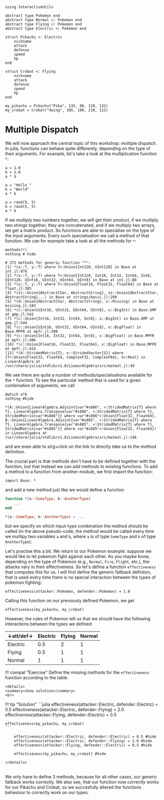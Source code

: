 ```@setup dispatch
using InteractiveUtils

abstract type Pokemon end
abstract type Normal <: Pokemon end
abstract type Flying <: Pokemon end
abstract type Electric <: Pokemon end

struct Pikachu <: Electric
    nickname
    attack
    defense
    speed
    hp
end

struct Crobat <: Flying
    nickname
    attack
    defense
    speed
    hp
end

my_pikachu = Pikachu("Pika", 135, 80, 110, 132)
my_crobat = Crobat("Xwing", 105, 100, 210, 112)
```

# Multiple Dispatch

We will now approach the central topic of this workshop: multiple dispatch.
In julia, functions can behave quite differently, depending on the type of their arguments.
For example, let's take a look at the multiplication function `*`:

```@example dispatch
a = 1.0
b = 1.0
a * b
```
```@example dispatch
a = "Hello "
b = "World"
a * b
```
```@example dispatch
a = rand(5, 5)
b = rand(5, 5)
a * b
```
If we multiply two numbers together, we will get their product, if we multiply two strings together, they are concatenated, and if we multiply two arrays, we get a matrix product.
So functions are able to specialise on the type of the input arguments.
Every such specialisation we call a method of that function.
We can for example take a look at all the methods for `*`:

```@example dispatch
methods(*)
nothing # hide
```
```
# 372 methods for generic function "*":
[1] *(x::T, y::T) where T<:Union{Int128, UInt128} in Base at int.jl:976
[2] *(x::T, y::T) where T<:Union{Int128, Int16, Int32, Int64, Int8, UInt128, UInt16, UInt32, UInt64, UInt8} in Base at int.jl:88
[3] *(x::T, y::T) where T<:Union{Float16, Float32, Float64} in Base at float.jl:385
[4] *(s1::Union{AbstractChar, AbstractString}, ss::Union{AbstractChar, AbstractString}...) in Base at strings/basic.jl:260
[5] *(d::Union{AbstractChar, AbstractString}, x::Missing) in Base at missing.jl:183
[6] *(c::Union{UInt16, UInt32, UInt64, UInt8}, x::BigInt) in Base.GMP at gmp.jl:542
[7] *(c::Union{Int16, Int32, Int64, Int8}, x::BigInt) in Base.GMP at gmp.jl:544
[8] *(c::Union{UInt16, UInt32, UInt64, UInt8}, x::BigFloat) in Base.MPFR at mpfr.jl:398
[9] *(c::Union{Int16, Int32, Int64, Int8}, x::BigFloat) in Base.MPFR at mpfr.jl:406
[10] *(c::Union{Float16, Float32, Float64}, x::BigFloat) in Base.MPFR at mpfr.jl:414
[11] *(A::StridedMatrix{T}, x::StridedVector{S}) where {T<:Union{Float32, Float64, ComplexF32, ComplexF64}, S<:Real} in LinearAlgebra at /usr/share/julia/stdlib/v1.8/LinearAlgebra/src/matmul.jl:49
```

We see there are quite a number of methods/specialisations available for the `*` function.
To see the particular method that is used for a given combination of arguments, we call
```@example dispatch
@which a*b
nothing #hide
```
```
*(A::Union{LinearAlgebra.Adjoint{var"#s886", <:StridedMatrix{T} where T}, LinearAlgebra.Transpose{var"#s886", <:StridedMatrix{T} where T}, StridedMatrix{var"#s886"}} where var"#s886"<:Union{Float32, Float64}, B::Union{LinearAlgebra.Adjoint{var"#s885", <:StridedMatrix{T} where T}, LinearAlgebra.Transpose{var"#s885", <:StridedMatrix{T} where T}, StridedMatrix{var"#s885"}} where var"#s885"<:Union{Float32, Float64}) in LinearAlgebra at /usr/share/julia/stdlib/v1.8/LinearAlgebra/src/matmul.jl:146
```
and are even able to strg+click on the link to directly take us to the method definition.

The crucial part is that methods don't have to be defined together with the function, but that instead we can add methods to existing functions.
To add a method to a function from another module, we first import the function:
```@example dispatch
import Base: *
```
and add a new method just like we would define a function
```julia
function *(a::SomeType, b::AnotherType)
    ...
end

*(a::SomeType, b::AnotherType) = ...
```
but we specify on which input-type combination the method should be called (in the above pseudo-code, the method would be called every time we multipy two variables `a` and `b`, where `a` is of type `SomeType` and `b` of type `AnotherType`).

Let's practise this a bit. We return to our Pokemon example: suppose we would like to let pokemon fight against each other.
As you maybe know, depending on the type of Pokemon (e.g., `Normal`, `Fire`, `Flight`, etc.), the attacks vary in their effectiveness.
So let's define a function `effectiveness` that computes this for us. I will first define the generic fallback defintion, that is used every time there is no special interaction between the types of pokemon fighting:

```@example dispatch
effectiveness(attacker::Pokemon, defender::Pokemon) = 1.0
```

Calling this function on our previously defined Pokemon, we get
```@example dispatch
effectiveness(my_pikachu, my_crobat)
```

However, the rules of Pokemon tell us that we should have the following interactions between the types we defined:

| ↓att/def→| Electric | Flying | Normal |
|----------|-----------|-------|--------|
| Electric |    0.5    |    2  |     1  |
| Flying   |    0.5    |    1  |    1   |
| Normal   |     1     |   1   |    1   |

!!! compat "Exercise"
    Define the missing methods for the `effectiveness` function according to the table.

```@raw html
<details>
<summary>show solution</summary>
<br>
```
!!! tip "Solution"
    ```julia
    effectiveness(attacker::Electric, defender::Electric) = 0.5
    effectiveness(attacker::Electric, defender::Flying) = 2.0
    effectiveness(attacker::Flying, defender::Electric) = 0.5

    effectiveness(my_pikachu, my_crobat)
    ```
```@example dispatch
    effectiveness(attacker::Electric, defender::Electric) = 0.5 #hide
    effectiveness(attacker::Electric, defender::Flying) = 2.0 #hide
    effectiveness(attacker::Flying, defender::Electric) = 0.5 #hide

    effectiveness(my_pikachu, my_crobat) #hide
```
```@raw html
</details>
```
\
We only have to define 3 methods, because for all other cases, our generic fallback works correctly.
We also see, that our function now correctly works for our Pikachu and Crobat, so we succesfully altered the functions behaviour to correctly work on our types.